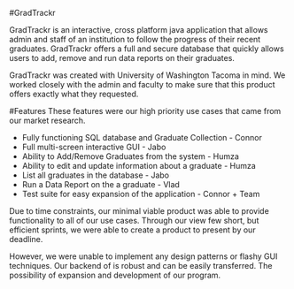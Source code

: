 #GradTrackr

GradTrackr is an interactive, cross platform java application that allows admin and staff of an institution to follow the progress of their recent graduates. GradTrackr offers a full and secure database that quickly allows users to add, remove and run data reports on their graduates. 

GradTrackr was created with University of Washington Tacoma in mind. We worked closely with the admin and faculty to make sure that this product offers exactly what they requested.

#Features
These features were our high priority use cases that came from our market research.
<ul>
<li>Fully functioning SQL database and Graduate Collection - Connor</li> 
<li>Full multi-screen interactive GUI - Jabo</li>
<li>Ability to Add/Remove Graduates from the system - Humza</li>
<li>Ability to edit and update information about a graduate - Humza</li>
<li>List all graduates in the database - Jabo</li>
<li>Run a Data Report on the a graduate - Vlad</li>
<li>Test suite for easy expansion of the application - Connor + Team</li>
</ul>

Due to time constraints, our minimal viable product was able to provide functionality to all of our use cases. Through our view few short, but efficient sprints, we were able to create a product to present by our deadline.

However, we were unable to implement any design patterns or flashy GUI techniques. Our backend of is robust and can be easily transferred. The possibility of expansion and development of our program. 

